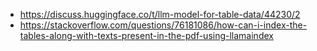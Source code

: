 * https://discuss.huggingface.co/t/llm-model-for-table-data/44230/2
* https://stackoverflow.com/questions/76181086/how-can-i-index-the-tables-along-with-texts-present-in-the-pdf-using-llamaindex

